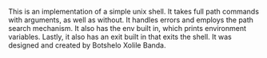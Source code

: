 This is an implementation of a simple unix shell.
It takes full path commands with arguments, as well as without.
It handles errors and employs the path search mechanism.
It also has the env built in, which prints environment variables.
Lastly, it also has an exit built in that exits the shell.
It was designed and created by Botshelo Xolile Banda.
